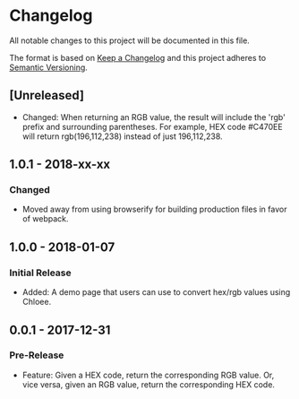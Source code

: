 # Changelog
All notable changes to this project will be documented in this file.

The format is based on [Keep a Changelog](http://keepachangelog.com/en/1.0.0/) and this project adheres to [Semantic Versioning](http://semver.org/spec/v2.0.0.html).

## [Unreleased]
- Changed: When returning an RGB value, the result will include the 'rgb' prefix and surrounding parentheses. For example, HEX code #C470EE will return rgb(196,112,238) instead of just 196,112,238.

## 1.0.1 - 2018-xx-xx
### Changed
- Moved away from using browserify for building production files in favor of webpack.

## 1.0.0 - 2018-01-07
### Initial Release
- Added: A demo page that users can use to convert hex/rgb values using Chloee.

## 0.0.1 - 2017-12-31
### Pre-Release
- Feature: Given a HEX code, return the corresponding RGB value. Or, vice versa, given an RGB value, return the corresponding HEX code.